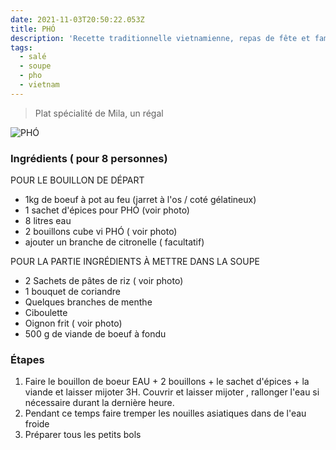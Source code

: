 ```yaml
---
date: 2021-11-03T20:50:22.053Z
title: PHÓ
description: 'Recette traditionnelle vietnamienne, repas de fête et familiale'
tags:
  - salé
  - soupe
  - pho
  - vietnam
---
```

> Plat spécialité de Mila, un régal

![PHÓ]( "PHÓ")

### Ingrédients ( pour 8 personnes)

POUR LE BOUILLON DE DÉPART

* 1kg de boeuf à pot au feu (jarret à l'os / coté gélatineux)
* 1 sachet d'épices pour PHÓ (voir photo)
* 8 litres eau
* 2 bouillons cube vi PHÓ ( voir photo)
* ajouter un branche de citronelle ( facultatif)

POUR LA PARTIE INGRÉDIENTS À METTRE DANS LA SOUPE

* 2 Sachets de pâtes de riz ( voir photo)
* 1 bouquet de coriandre
* Quelques branches de menthe
* Ciboulette
* Oignon frit ( voir photo)
* 500 g de viande de boeuf à fondu 

### Étapes

1. Faire le bouillon de boeur EAU + 2 bouillons  + le sachet d'épices + la viande et laisser mijoter 3H. Couvrir et laisser mijoter , rallonger l'eau si nécessaire durant la dernière heure.
2. Pendant ce temps faire tremper les nouilles asiatiques dans de l'eau froide
3. Préparer tous les petits bols
